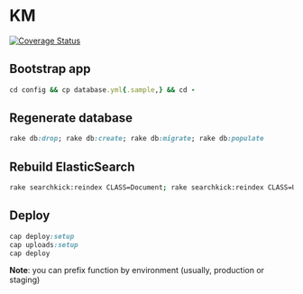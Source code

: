 # KM

[![Coverage Status](https://coveralls.io/repos/rubymen/km/badge.png?branch=develop)](https://coveralls.io/r/rubymen/km?branch=develop)

## Bootstrap app

```rb
cd config && cp database.yml{.sample,} && cd -
```

## Regenerate database

```rb
rake db:drop; rake db:create; rake db:migrate; rake db:populate
```

## Rebuild ElasticSearch

```sh
rake searchkick:reindex CLASS=Document; rake searchkick:reindex CLASS=User
```

## Deploy

```rb
cap deploy:setup
cap uploads:setup
cap deploy
```

**Note**: you can prefix function by environment (usually, production or staging)

